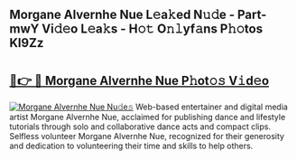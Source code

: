 ## Morgane Alvernhe Nue L𝚎a𝚔ed N𝚞𝚍e - Part-mwY Vi𝚍𝚎o L𝚎a𝚔s - H𝚘𝚝 O𝚗𝚕yf𝚊ns P𝚑𝚘tos Kl9Zz

# <h2><a href="http://kf0g5m.oniu.top/?m=Morgane+Alvernhe+Nue">🔗👉 🔴 Morgane Alvernhe Nue P𝚑ot𝚘𝚜 V𝚒d𝚎o</a></h2>

[![Morgane Alvernhe Nue Nu𝚍e𝚜](https://i.imgur.com/0qMVB7G.gif)](http://kf0g5m.oniu.top/?m=Morgane+Alvernhe+Nue)
Web-based entertainer and digital media artist Morgane Alvernhe Nue, acclaimed for publishing dance and lifestyle tutorials through solo and collaborative dance acts and compact clips. Selfless volunteer Morgane Alvernhe Nue, recognized for their generosity and dedication to volunteering their time and skills to help others.  
